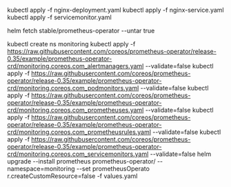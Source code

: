 kubectl apply -f nginx-deployment.yaml
kubectl apply -f nginx-service.yaml
kubectl apply -f servicemonitor.yaml


helm fetch stable/prometheus-operator --untar true

kubectl create ns monitoring
kubectl apply -f https://raw.githubusercontent.com/coreos/prometheus-operator/release-0.35/example/prometheus-operator-crd/monitoring.coreos.com_alertmanagers.yaml --validate=false
kubectl apply -f https://raw.githubusercontent.com/coreos/prometheus-operator/release-0.35/example/prometheus-operator-crd/monitoring.coreos.com_podmonitors.yaml --validate=false
kubectl apply -f https://raw.githubusercontent.com/coreos/prometheus-operator/release-0.35/example/prometheus-operator-crd/monitoring.coreos.com_prometheuses.yaml --validate=false
kubectl apply -f https://raw.githubusercontent.com/coreos/prometheus-operator/release-0.35/example/prometheus-operator-crd/monitoring.coreos.com_prometheusrules.yaml --validate=false
kubectl apply -f https://raw.githubusercontent.com/coreos/prometheus-operator/release-0.35/example/prometheus-operator-crd/monitoring.coreos.com_servicemonitors.yaml --validate=false
helm upgrade --install prometheus prometheus-operator/ --namespace=monitoring --set prometheusOperato
r.createCustomResource=false -f values.yaml 

